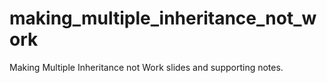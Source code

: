# making_multiple_inheritance_not_work
Making Multiple Inheritance not Work slides and supporting notes. 
